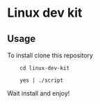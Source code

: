 # Linux dev kit

## Usage
To install clone this repository

```text
    cd linux-dev-kit
```
```text
    yes | ./script
```

Wait install and enjoy!